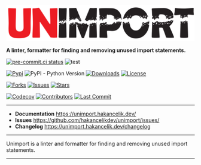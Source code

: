 ![unimport](assets/logo/unimport.png ":size=60%")

**A linter, formatter for finding and removing unused import statements.**

[![pre-commit.ci status](https://results.pre-commit.ci/badge/github/hakancelikdev/unimport/main.svg)](https://results.pre-commit.ci/latest/github/hakancelikdev/unimport/main)
![test](https://github.com/hakancelikdev/unimport/workflows/Test/badge.svg)

[![Pypi](https://img.shields.io/pypi/v/unimport)](https://pypi.org/project/unimport/)
![PyPI - Python Version](https://img.shields.io/pypi/pyversions/unimport)
[![Downloads](https://static.pepy.tech/personalized-badge/unimport?period=total&units=international_system&left_color=grey&right_color=red&left_text=downloads)](https://pepy.tech/project/unimport)
[![License](https://img.shields.io/github/license/hakancelikdev/unimport.svg)](https://github.com/hakancelikdev/unimport/blob/main/LICENSE)

[![Forks](https://img.shields.io/github/forks/hakancelikdev/unimport)](https://github.com/hakancelikdev/unimport/fork)
[![Issues](https://img.shields.io/github/issues/hakancelikdev/unimport)](https://github.com/hakancelikdev/unimport/issues)
[![Stars](https://img.shields.io/github/stars/hakancelikdev/unimport)](https://github.com/hakancelikdev/unimport/stargazers)

[![Codecov](https://codecov.io/gh/hakancelikdev/unimport/branch/main/graph/badge.svg)](https://codecov.io/gh/hakancelikdev/unimport)
[![Contributors](https://img.shields.io/github/contributors/hakancelikdev/unimport)](https://github.com/hakancelikdev/unimport/graphs/contributors)
[![Last Commit](https://img.shields.io/github/last-commit/hakancelikdev/unimport.svg)](https://github.com/hakancelikdev/unimport/commits/main)

---

- **Documentation** https://unimport.hakancelik.dev/
- **Issues** https://github.com/hakancelikdev/unimport/issues/
- **Changelog** https://unimport.hakancelik.dev/changelog

---

Unimport is a linter and formatter for finding and removing unused import statements.

---
